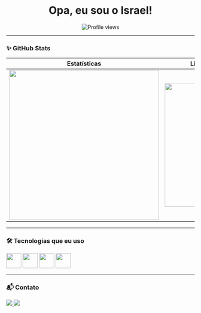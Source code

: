 <h1 align="center">Opa, eu sou o Israel!</h1>

<p align="center">
  <img src="https://komarev.com/ghpvc/?username=Israel8500&color=blue" alt="Profile views" />
</p>

---

### ✨ GitHub Stats

| Estatísticas | Linguagens mais usadas |
|--------------|------------------------|
| <img src="https://github-readme-stats.vercel.app/api?username=Israel8500&show_icons=true&theme=tokyonight&hide_title=false&count_private=true" width="400"/> | <img src="https://github-readme-stats.vercel.app/api/top-langs/?username=Israel8500&layout=compact&theme=tokyonight" width="330"/> |

---

### 🛠️ Tecnologias que eu uso
<p>
  <img src="https://cdn.jsdelivr.net/gh/devicons/devicon/icons/javascript/javascript-original.svg" width="40"/>
  <img src="https://cdn.jsdelivr.net/gh/devicons/devicon/icons/html5/html5-original.svg" width="40"/>
  <img src="https://cdn.jsdelivr.net/gh/devicons/devicon/icons/css3/css3-original.svg" width="40"/>
  <img src="https://cdn.jsdelivr.net/gh/devicons/devicon/icons/python/python-original.svg" width="40"/>
</p>

---

### 📬 Contato
<p>
  <a href="https://www.instagram.com/israel_martins0.77?igsh=MWhqNWp1Z3N4YWh6bw==" target="_blank">
    <img src="https://img.shields.io/badge/Instagram-%23E4405F?style=for-the-badge&logo=instagram&logoColor=white"/>
  </a>
  <a href="mailto:Israelmartins8500@gmail.com">
    <img src="https://img.shields.io/badge/Gmail-D14836?style=for-the-badge&logo=gmail&logoColor=white"/>
  </a>
</p>
